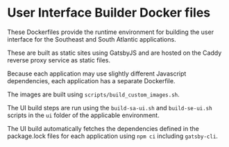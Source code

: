 # User Interface Builder Docker files

These Dockerfiles provide the runtime environment for building the user
interface for the Southeast and South Atlantic applications.

These are built as static sites using GatsbyJS and are hosted on the Caddy
reverse proxy service as static files.

Because each application may use slightly different Javascript dependencies,
each application has a separate Dockerfile.

The images are built using `scripts/build_custom_images.sh`.

The UI build steps are run using the `build-sa-ui.sh` and `build-se-ui.sh`
scripts in the `ui` folder of the applicable environment.

The UI build automatically fetches the dependencies defined in the package.lock
files for each application using `npm ci` including `gatsby-cli`.
